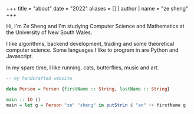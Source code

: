 +++
title = "about"
date = "2022"
aliases = []
[ author ]
  name = "ze sheng"
+++


Hi, I'm Ze Sheng and I'm studying Computer Science and Mathematics at the University of New South Wales. 

I like algorithms, backend development, trading and some theoretical computer science. Some languages I like to program in are Python and Javascript. 

In my spare time, I like running, cats, butterflies, music and art. 

```hs
-- my handcrafted website

data Person = Person {firstName :: String, lastName :: String}

main :: IO ()
main = let g = Person "ze" "sheng" in putStrLn $ "an" ++ firstName g
```
